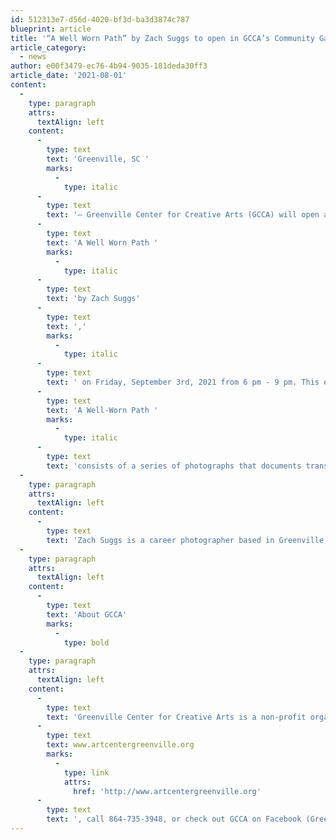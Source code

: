```yaml
---
id: 512313e7-d56d-4020-bf3d-ba3d3874c787
blueprint: article
title: '“A Well Worn Path” by Zach Suggs to open in GCCA’s Community Gallery Exhibition begins First Friday, September 3'
article_category:
  - news
author: e00f3479-ec76-4b94-9035-181deda30ff3
article_date: '2021-08-01'
content:
  -
    type: paragraph
    attrs:
      textAlign: left
    content:
      -
        type: text
        text: 'Greenville, SC '
        marks:
          -
            type: italic
      -
        type: text
        text: '– Greenville Center for Creative Arts (GCCA) will open a new Community Gallery exhibition, '
      -
        type: text
        text: 'A Well Worn Path '
        marks:
          -
            type: italic
      -
        type: text
        text: 'by Zach Suggs'
      -
        type: text
        text: ','
        marks:
          -
            type: italic
      -
        type: text
        text: ' on Friday, September 3rd, 2021 from 6 pm - 9 pm. This exhibition is located in the second-floor Community Gallery and will be on display until October 27th, 2021. '
      -
        type: text
        text: 'A Well-Worn Path '
        marks:
          -
            type: italic
      -
        type: text
        text: 'consists of a series of photographs that documents transient lifestyles. It emphasizes the millennial mindset of wanderlust while also longing for a home. These photographs are reflections on the gap between idyllic images serving as bastions of effortless living and the actual experience of life.'
  -
    type: paragraph
    attrs:
      textAlign: left
    content:
      -
        type: text
        text: 'Zach Suggs is a career photographer based in Greenville, South Carolina. Growing up with a heart that roamed elsewhere, rambling trips with friends growing up became earnest searches for a place to call home out west. Each time he left he found himself tethered to Appalachia. He has partnered with brands and agencies such as Shakespeare Fishing, Hodgman Waders, BF Goodrich, Liquid Wrench, and Brains on Fire, and organizations such as Great Outdoor Adventure Trips, and The Family Effect. Since 2017 he has worked closely with the BMW Car Club of America Foundation archiving BMW’s automotive history through exhibition catalogs of four award-winning CCA Foundation Museum exhibitions. Zach photographed musician Nikki Lane for a limited edition picture disc vinyl for her ‘Highway Queen’ album, and most recently he was the recipient of the Greenville Metropolitan Arts Council individual artist grant for his solo exhibition, “A Well-Worn Path.”'
  -
    type: paragraph
    attrs:
      textAlign: left
    content:
      -
        type: text
        text: 'About GCCA'
        marks:
          -
            type: bold
  -
    type: paragraph
    attrs:
      textAlign: left
    content:
      -
        type: text
        text: 'Greenville Center for Creative Arts is a non-profit organization that aims to enrich the cultural fabric of the community through visual arts promotion, education, and inspiration. For more information, visit '
      -
        type: text
        text: www.artcentergreenville.org
        marks:
          -
            type: link
            attrs:
              href: 'http://www.artcentergreenville.org'
      -
        type: text
        text: ', call 864-735-3948, or check out GCCA on Facebook (Greenville Center for Creative Arts) & Instagram (@artcentergvl).'
---
```

